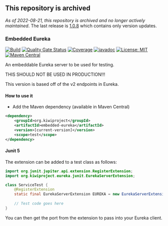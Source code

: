 ## This repository is archived
_As of 2022-08-21, this repository is archived and no longer actively maintained_. The last release is [1.0.8](https://github.com/kiwiproject/embedded-eureka/releases/tag/v1.0.8) which contains only version updates.


### Embedded Eureka
[![Build](https://github.com/kiwiproject/embedded-eureka/workflows/build/badge.svg)](https://github.com/kiwiproject/embedded-eureka/actions?query=workflow%3Abuild)
[![Quality Gate Status](https://sonarcloud.io/api/project_badges/measure?project=kiwiproject_embedded-eureka&metric=alert_status)](https://sonarcloud.io/dashboard?id=kiwiproject_embedded-eureka)
[![Coverage](https://sonarcloud.io/api/project_badges/measure?project=kiwiproject_embedded-eureka&metric=coverage)](https://sonarcloud.io/dashboard?id=kiwiproject_embedded-eureka)
[![javadoc](https://javadoc.io/badge2/org.kiwiproject/embedded-eureka/javadoc.svg)](https://javadoc.io/doc/org.kiwiproject/embedded-eureka)
[![License: MIT](https://img.shields.io/badge/License-MIT-blue.svg)](https://opensource.org/licenses/MIT)
[![Maven Central](https://img.shields.io/maven-central/v/org.kiwiproject/embedded-eureka)](https://search.maven.org/search?q=g:org.kiwiproject%20a:embedded-eureka)

An embeddable Eureka server to be used for testing. 

THIS SHOULD NOT BE USED IN PRODUCTION!!!

This version is based off of the v2 endpoints in Eureka.

#### How to use it
* Add the Maven dependency (available in Maven Central)

```xml
<dependency>
    <groupId>org.kiwiproject</groupId>
    <artifactId>embedded-eureka</artifactId>
    <version>[current-version]</version>
    <scope>test</scope>
</dependency>
```

#### Junit 5

The extension can be added to a test class as follows:

```java
import org.junit.jupiter.api.extension.RegisterExtension;
import org.kiwiproject.eureka.junit.EurekaServerExtension;

class ServiceTest {
    @RegisterExtension
    static final EurekaServerExtension EUREKA = new EurekaServerExtension();
    
    // Test code goes here
}
```

You can then get the port from the extension to pass into your Eureka client.
